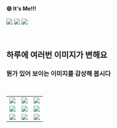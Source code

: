 <!--
#### 📫 How to reach me?
<a href="mailto:thquddnr123@gmail.com">
    <img 
        src="https://img.shields.io/badge/Gmail-d14836?style=flat-square&logo=Gmail&logoColor=white&link=mailto:thquddnr123@gmail.com"
        style="height : auto; margin-left : 60px; margin-right : 60px;"/>
</a>
-->
#### 😄 It's Me!!!

<a href="https://cybecho.notion.site/SBU-s-Archives-854ccd3338c2456a867956f26143998a" target="_blank"><img src="https://img.shields.io/badge/Portfolio-303030?style=for-the-badge&logo=Notion&logoColor=white"/></a>
<a href="https://www.instagram.com/junk_warrior_vintage/" target="_blank"><img src="https://img.shields.io/badge/@junk_warrir_vintage-E4405F?style=for-the-badge&logo=Instagram&logoColor=white"/></a>
<a href="https://www.behance.net/thquddnr125654" target="_blank"><img src="https://img.shields.io/badge/Behance-1769FF?style=for-the-badge&logo=Behance&logoColor=white"/></a>

</br>

## 하루에 여러번 이미지가 변해요
### 뭔가 있어 보이는 이미지를 감상해 봅시다

<!--
마크업 바로보기 사이트
https://dillinger.io/ 
-->
  <br/> <table>
<tr>
<td><a href='https://img.theqoo.net/img/rjIus.jpg'><img src='https://www.random-art.org/img/large/423526.jpg'></a></td>
<td><a href='https://longdogechallenge.com/'><img src='https://www.random-art.org/img/large/423494.jpg'></a></td>
<td><a href='https://pointerpointer.com/'><img src='https://www.random-art.org/img/large/423501.jpg'></a></td>
</tr>
<tr>
<td><a href='https://kimjongillookingatthings.tumblr.com/'><img src='https://www.random-art.org/img/large/423549.jpg'></a></td>
<td><a href='https://www.omfgdogs.com/#'><img src='https://www.random-art.org/img/large/423459.jpg'></a></td>
<td><a href='https://www.cameronsworld.net'><img src='https://www.random-art.org/img/large/423475.jpg'></a></td>
</tr>
<tr>
<td><a href='http://www.omglasergunspewpewpew.com/'><img src='https://www.random-art.org/img/large/423442.jpg'></a></td>
<td><a href='https://binarypiano.com/'><img src='https://www.random-art.org/img/large/423497.jpg'></a></td>
<td><a href='https://name.ho9.me/'><img src='https://www.random-art.org/img/large/423530.jpg'></a></td>
</tr>
</table>
